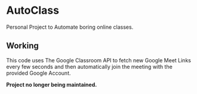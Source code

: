 # AutoClass

Personal Project to Automate boring online classes.

## Working
This code uses The Google Classroom API to fetch new Google Meet Links every few seconds and then automatically join the meeting with the provided Google Account.

**Project no longer being maintained.**


